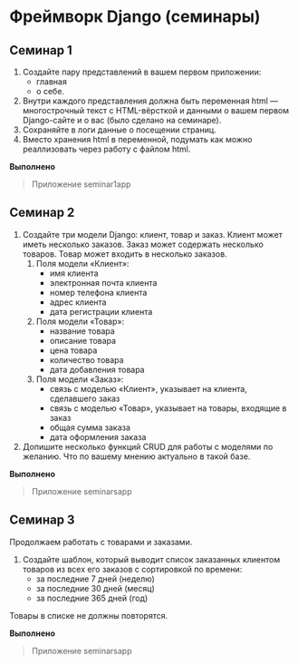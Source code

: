 # Фреймворк Django (семинары)

## Семинар 1

1. Создайте пару представлений в вашем первом приложении:
    * главная
    * о себе.
2. Внутри каждого представления должна быть переменная html — многострочный текст с HTML-вёрсткой и данными о вашем
   первом
   Django-сайте и о вас (было сделано на семинаре).
3. Сохраняйте в логи данные о посещении страниц.
4. Вместо хранения html в переменной, подумать как можно реаллизовать через работу с файлом html.

**Выполнено**
> Приложение seminar1app

## Семинар 2

1. Создайте три модели Django: клиент, товар и заказ.
   Клиент может иметь несколько заказов. Заказ может содержать несколько товаров. Товар может входить в несколько
   заказов.
    1. Поля модели «Клиент»:
       * имя клиента
       * электронная почта клиента
       * номер телефона клиента
       * адрес клиента
       * дата регистрации клиента
    2. Поля модели «Товар»:
       * название товара
       * описание товара
       * цена товара
       * количество товара
       * дата добавления товара
    3. Поля модели «Заказ»:
       * связь с моделью «Клиент», указывает на клиента, сделавшего заказ
       * связь с моделью «Товар», указывает на товары, входящие в заказ
       * общая сумма заказа
       * дата оформления заказа
2. Допишите несколько функций CRUD для работы с моделями по желанию. Что по вашему мнению актуально в такой базе.

**Выполнено**
> Приложение seminarsapp

## Семинар 3

Продолжаем работать с товарами и заказами.

1. Создайте шаблон, который выводит список заказанных клиентом товаров из всех его заказов с сортировкой по времени:
   * за последние 7 дней (неделю)
   * за последние 30 дней (месяц)
   * за последние 365 дней (год)

Товары в списке не должны повторятся.

**Выполнено**
> Приложение seminarsapp